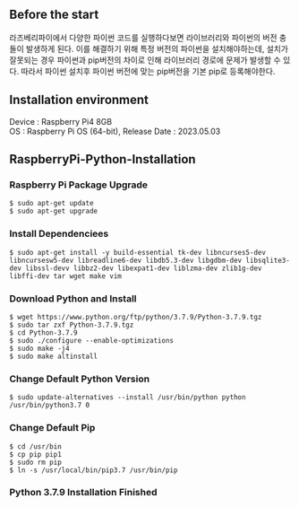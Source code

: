 ## Before the start
라즈베리파이에서 다양한 파이썬 코드를 실행하다보면 라이브러리와 파이썬의 버전 충돌이 발생하게 된다.
이를 해결하기 위해 특정 버전의 파이썬을 설치해야하는데, 설치가 잘못되는 경우 파이썬과 pip버전의 차이로 인해 라이브러리 경로에 문제가 발생할 수 있다.
따라서 파이썬 설치후 파이썬 버전에 맞는 pip버전을 기본 pip로 등록해야한다.

## Installation environment
Device : Raspberry Pi4 8GB</br>
OS : Raspberry Pi OS (64-bit), Release Date : 2023.05.03

## RaspberryPi-Python-Installation
### Raspberry Pi Package Upgrade
    $ sudo apt-get update
    $ sudo apt-get upgrade
    
### Install Dependenciees
    $ sudo apt-get install -y build-essential tk-dev libncurses5-dev libncursesw5-dev libreadline6-dev libdb5.3-dev libgdbm-dev libsqlite3-dev libssl-devv libbz2-dev libexpat1-dev liblzma-dev zlib1g-dev libffi-dev tar wget make vim
    
### Download Python and Install
    $ wget https://www.python.org/ftp/python/3.7.9/Python-3.7.9.tgz
    $ sudo tar zxf Python-3.7.9.tgz
    $ cd Python-3.7.9
    $ sudo ./configure --enable-optimizations
    $ sudo make -j4
    $ sudo make altinstall

### Change Default Python Version
    $ sudo update-alternatives --install /usr/bin/python python /usr/bin/python3.7 0
    
### Change Default Pip
    $ cd /usr/bin
    $ cp pip pip1
    $ sudo rm pip
    $ ln -s /usr/local/bin/pip3.7 /usr/bin/pip

### Python 3.7.9 Installation Finished
